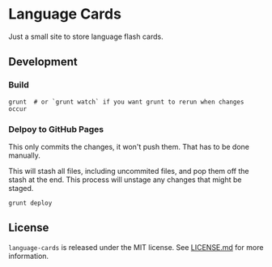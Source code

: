# Language Cards

Just a small site to store language flash cards.


## Development

### Build

```
grunt  # or `grunt watch` if you want grunt to rerun when changes occur
```

### Delpoy to GitHub Pages

This only commits the changes, it won't push them. That has to be done manually.

This will stash all files, including uncommited files, and pop them off the stash at the end. This process will unstage any changes that might be staged.

```
grunt deploy
```


## License

`language-cards` is released under the MIT license. See [LICENSE.md](LICENSE.md) for more information.


